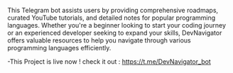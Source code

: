 This Telegram bot assists users by providing comprehensive roadmaps, curated YouTube tutorials, and detailed notes for popular programming languages. Whether you're a beginner looking to start your coding journey or an experienced developer seeking to expand your skills, DevNavigator offers valuable resources to help you navigate through various programming languages efficiently.



-This Project is live now ! check it out :  https://t.me/DevNavigator_bot
